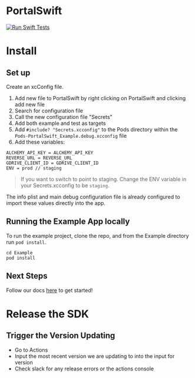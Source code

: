 # PortalSwift

[![Run Swift Tests](https://github.com/portal-hq/PortalSwift/actions/workflows/test.yml/badge.svg)](https://github.com/portal-hq/PortalSwift/actions/workflows/test.yml)

# Install

## Set up

Create an xcConfig file.

1. Add new file to PortalSwift by right clicking on PortalSwift and clicking add new file
2. Search for configuration file
3. Call the new configuration file "Secrets"
4. Add both example and test as targets
5. Add `#include? "Secrets.xcconfig"` to the Pods directory within the `Pods-PortalSwift_Example.debug.xcconfig` file
6. Add these variables:

```
ALCHEMY_API_KEY = ALCHEMY_API_KEY
REVERSE_URL = REVERSE_URL
GDRIVE_CLIENT_ID = GDRIVE_CLIENT_ID
ENV = prod // staging
```

> If you want to switch to point to staging. Change the ENV variable in your Secrets.xcconfig to be `staging`.

The info plist and main debug configuration file is already configured to import these values directly into the app.

## Running the Example App locally

To run the example project, clone the repo, and from the Example directory run `pod install`.

```
cd Example
pod install
```

## Next Steps

Follow our docs [here](https://docs.portalhq.io/swift-pod/portalswift) to get started!


# Release the SDK

## Trigger the Version Updating

- Go to Actions
- Input the most recent version we are updating to into the input for version
- Check slack for any release errors or the actions console

